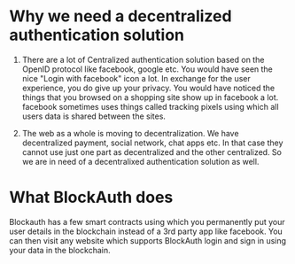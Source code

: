 # Why we need a decentralized authentication solution
1. There are a lot of Centralized authentication solution  based on the OpenID protocol like facebook, google etc. You would have seen the nice "Login with facebook" icon a lot. In exchange for the user experience, you do give up your privacy. You would have noticed the things that you browsed on a shopping site show up in facebook a lot. facebook sometimes uses things called tracking pixels using which all users data is shared between the sites.

2. The web as a whole is moving to decentralization. We have decentralized payment, social network, chat apps etc. In that case they cannot use just one part as decentralized and the other centralized. So we are in need of a decentralixed authentication solution as well. 

# What BlockAuth does
Blockauth has a few smart contracts using which you permanently put your user details in the blockchain instead of a 3rd party app like facebook. You can then visit any website which supports BlockAuth login and sign in using your data in the blockchain.

